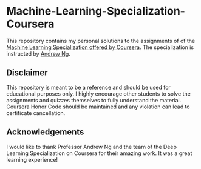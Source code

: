 # Machine-Learning-Specialization-Coursera
This repository contains my personal solutions to the assignments of of the [Machine Learning Specialization offered by Coursera](https://www.coursera.org/specializations/machine-learning-introduction). The specialization is instructed by [Andrew Ng](https://www.andrewng.org).

## Disclaimer

This repository is meant to be a reference and should be used for educational purposes only. I highly encourage other students to solve the assignments and quizzes themselves to fully understand the material. Coursera Honor Code should be maintained and any violation can lead to certificate cancellation.

## Acknowledgements
I would like to thank Professor Andrew Ng and the team of the Deep Learning Specialization on Coursera for their amazing work. It was a great learning experience!
